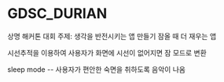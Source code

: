 # GDSC_DURIAN
상명 해커톤 대회
주제: 생각을 반전시키는 앱 만들기
잠올 때 더 재우는 앱

시선추적을 이용하여 사용자가 화면에 시선이 없어지면 잠 모드로 변환

sleep mode -- 사용자가 편안한 숙면을 취하도록 음악이 나옴

